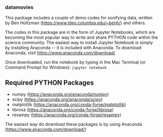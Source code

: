 ### datamovies
This package includes a couple of demo codes for sonifying data, written by Ben Holtzman (https://www.ldeo.columbia.edu/~benh/) and others.

The codes in this package are in the form of Jupyter Notebooks, which are becoming the most popular way to write and share PYTHON code within the science community. The easiest way to install Jupyter Notebook is simply by installing Anaconda -- it is included with Anaconda. To download Anaconda, visit https://www.anaconda.com/download/

Once downloaded, run the notebook by typing in the Mac Terminal (or Command Prompt for Windows):
`jupyter notebook`

## Required PYTHON Packages
- numpy        (https://anaconda.org/anaconda/numpy)
- scipy        (https://anaconda.org/anaconda/scipy)
- matplotlib   (https://anaconda.org/conda-forge/matplotlib)
- librosa      (https://anaconda.org/conda-forge/librosa)
- resampy      (https://anaconda.org/conda-forge/resampy)

The easiest way do download these packages is by using Anaconda (https://www.anaconda.com/download/)
